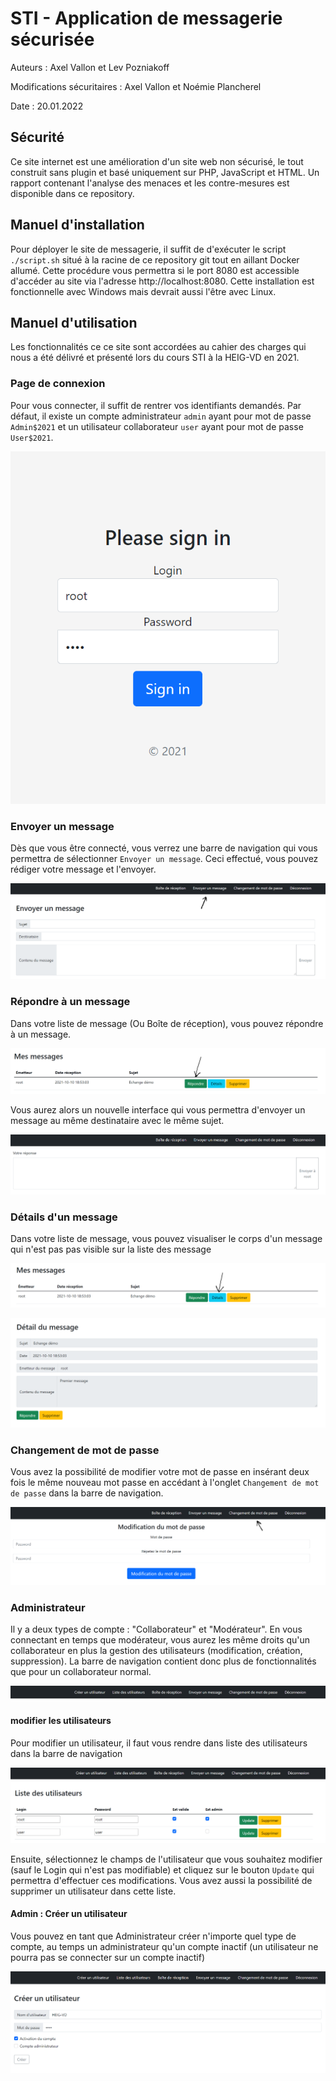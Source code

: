 # STI - Application de messagerie sécurisée

Auteurs : Axel Vallon et Lev Pozniakoff

Modifications sécuritaires : Axel Vallon et Noémie Plancherel

Date : 20.01.2022

## Sécurité

Ce site internet est une amélioration d'un site web non sécurisé, le tout construit sans plugin et basé uniquement sur PHP, JavaScript et HTML. Un rapport contenant l'analyse des menaces et les contre-mesures est disponible dans ce repository.

## Manuel d'installation

Pour déployer le site de messagerie, il suffit de d'exécuter le script `./script.sh` situé à la racine de ce repository git tout en aillant Docker allumé. Cette procédure vous permettra si le port 8080 est accessible d'accéder au site via l'adresse http://localhost:8080. Cette installation est fonctionnelle avec Windows mais devrait aussi l'être avec Linux.

## Manuel d'utilisation

Les fonctionnalités ce ce site sont accordées au cahier des charges qui nous a été délivré et présenté lors du cours STI à la HEIG-VD en 2021. 

### Page de connexion

Pour vous connecter, il suffit de rentrer vos identifiants demandés. Par défaut, il existe un compte administrateur `admin` ayant pour mot de passe `Admin$2021` et un utilisateur collaborateur `user` ayant pour mot de passe `User$2021`.

![image-20211012103104447](figures/image-20211012103104447.png)

### Envoyer un message

Dès que vous être connecté, vous verrez une barre de navigation qui vous permettra de sélectionner `Envoyer un message`. Ceci effectué, vous pouvez rédiger votre message et l'envoyer.

![image-20211012103204163](figures/image-20211012103204163.png)

### Répondre à un message

Dans votre liste de message (Ou Boîte de réception), vous pouvez répondre à un message.

![image-20211012103346595](figures/image-20211012103346595.png)

Vous aurez alors un nouvelle interface qui vous permettra d'envoyer un message au même destinataire avec le même sujet.

![image-20211012103444138](figures/image-20211012103444138.png)

### Détails d'un message

Dans votre liste de message, vous pouvez visualiser le corps d'un message qui n'est pas pas visible sur la liste des message

![image-20211012103631748](figures/image-20211012103631748.png)

![image-20211012103653555](figures/image-20211012103653555.png)

### Changement de mot de passe

Vous avez la possibilité de modifier votre mot de passe en insérant deux fois le même nouveau mot passe en accédant à l'onglet `Changement de mot de passe` dans la barre de navigation.

![image-20211012103851082](figures/image-20211012103851082.png)

### Administrateur

Il y a deux types de compte : "Collaborateur" et "Modérateur". En vous connectant en temps que modérateur, vous aurez les même droits qu'un collaborateur en plus la gestion des utilisateurs (modification, création, suppression). La barre de navigation contient donc plus de fonctionnalités que pour un collaborateur normal.

![image-20211012104304770](figures/image-20211012104304770.png)

#### modifier les utilisateurs

Pour modifier un utilisateur, il faut vous rendre dans liste des utilisateurs dans la barre de navigation

![image-20211012104336364](figures/image-20211012104336364.png)

Ensuite, sélectionnez le champs de l'utilisateur que vous souhaitez modifier (sauf le Login qui n'est pas modifiable) et cliquez sur le bouton `Update` qui permettra d'effectuer ces modifications. Vous avez aussi la possibilité de supprimer un utilisateur dans cette liste.

#### Admin : Créer un utilisateur

Vous pouvez en tant que Administrateur créer n'importe quel type de compte, au temps un administrateur qu'un compte inactif (un utilisateur ne pourra pas se connecter sur un compte inactif)

![image-20211012104723844](figures/image-20211012104723844.png)

